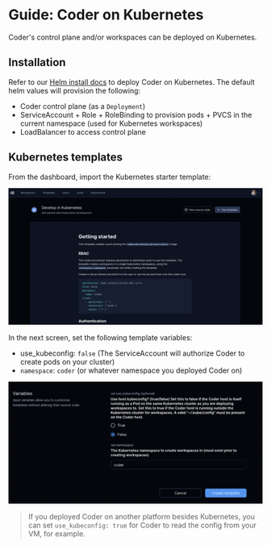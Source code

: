 # Guide: Coder on Kubernetes

Coder's control plane and/or workspaces can be deployed on Kubernetes.

## Installation

Refer to our [Helm install docs](../install/kubernetes.md) to deploy Coder on Kubernetes. The default helm values will provision the following:

- Coder control plane (as a `Deployment`)
- ServiceAccount + Role + RoleBinding to provision pods + PVCS in the current namespace (used for Kubernetes workspaces)
- LoadBalancer to access control plane

## Kubernetes templates

From the dashboard, import the Kubernetes starter template:

![Kubernetes starter template](../../images/platforms/kubernetes/starter-template.png)

In the next screen, set the following template variables:

- use_kubeconfig: `false` (The ServiceAccount will authorize Coder to create pods on your cluster)
- `namespace`: `coder` (or whatever namespace you deployed Coder on)

![Variables for Kubernetes template](../../images/platforms/kubernetes/template-variables.png)

> If you deployed Coder on another platform besides Kubernetes, you can set `use_kubeconfig: true` for Coder to read the config from your VM, for example.
